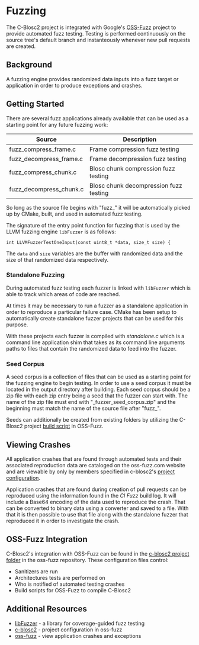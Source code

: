 # Fuzzing

The C-Blosc2 project is integrated with Google's [OSS-Fuzz](https://github.com/google/oss-fuzz) project to provide automated fuzz testing. Testing is performed continuously on the source tree's default branch and instanteously whenever new pull requests are created.

## Background

A fuzzing engine provides randomized data inputs into a fuzz target or application in order to produce exceptions and crashes.

## Getting Started

There are several fuzz applications already available that can be used as a starting point for any future fuzzing work:

|Source|Description|
|-|-|
|fuzz_compress_frame.c|Frame compression fuzz testing|
|fuzz_decompress_frame.c|Frame decompression fuzz testing|
|fuzz_compress_chunk.c|Blosc chunk compression fuzz testing|
|fuzz_decompress_chunk.c|Blosc chunk decompression fuzz testing|

So long as the source file begins with "fuzz\_" it will be automatically picked up by CMake, built, and used in automated fuzz testing.

The signature of the entry point function for fuzzing that is used by the LLVM fuzzing engine `libFuzzer` is as follows:

```
int LLVMFuzzerTestOneInput(const uint8_t *data, size_t size) {
```

The `data` and `size` variables are the buffer with randomized data and the size of that randomized data respectively.

### Standalone Fuzzing

During automated fuzz testing each fuzzer is linked with `libFuzzer` which is able to track which areas of code are reached.

At times it may be necessary to run a fuzzer as a standalone application in order to reproduce a particular failure case. CMake has been setup to automatically create standalone fuzzer projects that can be used for this purpose.

With these projects each fuzzer is compiled with *standalone.c* which is a command line application shim that takes as its command line arguments paths to files that contain the randomized data to feed into the fuzzer.

### Seed Corpus

A seed corpus is a collection of files that can be used as a starting point for the fuzzing engine to begin testing. In order to use a seed corpus it must be located in the output directory after building. Each seed corpus should be a zip file with each zip entry being a seed that the fuzzer can start with. The name of the zip file must end with "\_fuzzer\_seed\_corpus.zip" and the beginning must match the name of the source file after "fuzz\_".

Seeds can additionally be created from existing folders by utilizing the C-Blosc2 project [build script](https://github.com/google/oss-fuzz/blob/master/projects/c-blosc2/build.sh) in OSS-Fuzz.

## Viewing Crashes

All application crashes that are found through automated tests and their associated reproduction data are cataloged on the oss-fuzz.com website and are viewable by only by members specified in c-blosc2's [project configuration](https://github.com/google/oss-fuzz/blob/master/projects/c-blosc2/project.yaml).

Application crashes that are found during creation of pull requests can be reproduced using the information found in the _CI Fuzz_ build log. It will include a Base64 encoding of the data used to reproduce the crash. That can be converted to binary data using a converter and saved to a file. With that it is then possible to use that file along with the standalone fuzzer that reproduced it in order to investigate the crash.

## OSS-Fuzz Integration

C-Blosc2's integration with OSS-Fuzz can be found in the [c-blosc2 project folder](https://github.com/google/oss-fuzz/tree/master/projects/c-blosc2) in the oss-fuzz repository. These configuration files control:

 * Sanitizers are run
 * Architectures tests are performed on
 * Who is notified of automated testing crashes
 * Build scripts for OSS-Fuzz to compile C-Blosc2

## Additional Resources

* [libFuzzer](https://releases.llvm.org/8.0.0/docs/LibFuzzer.html) - a library for coverage-guided fuzz testing
* [c-blosc2](https://github.com/google/oss-fuzz/tree/master/projects/c-blosc2) - project configuration in oss-fuzz
* [oss-fuzz](https://oss-fuzz.com/) - view application crashes and exceptions

